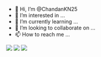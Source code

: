 - 👋 Hi, I’m @ChandanKN25
- 👀 I’m interested in ...
- 🌱 I’m currently learning ...
- 💞️ I’m looking to collaborate on ...
- 📫 How to reach me ...

<!---
ChandanKN25/ChandanKN25 is a ✨ special ✨ repository because its `README.md` (this file) appears on your GitHub profile.
You can click the Preview link to take a look at your changes.
--->
<img src="https://activity-graph.herokuapp.com/graph?username=ChandanKN25&theme=react-dark">
<img src="https://github-readme-stats.vercel.app/api?username=ChandanKN25&count_private=true">
<img src ="https://github-readme-stats.vercel.app/api/top-langs/?username=ChandanKN25&layout=compact">
